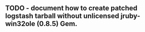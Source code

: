 ## TODO - document how to create patched logstash tarball without unlicensed jruby-win32ole (0.8.5) Gem.
